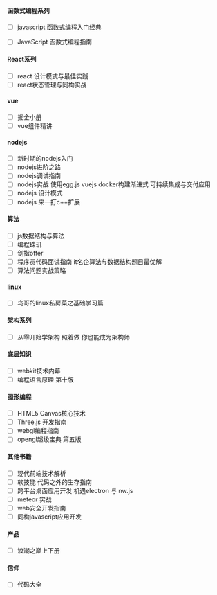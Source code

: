 #### 函数式编程系列

* [ ] javascript 函数式编程入门经典

* [ ] JavaScript 函数式编程指南

#### React系列

* [ ] react 设计模式与最佳实践
* [ ] react状态管理与同构实战

#### vue

* [ ] 掘金小册
* [ ] vue组件精讲

#### nodejs

* [ ] 新时期的nodejs入门
* [ ] nodejs进阶之路
* [ ] nodejs调试指南
* [ ] nodejs实战 使用egg.js vuejs docker构建渐进式 可持续集成与交付应用
* [ ] nodejs 设计模式
* [ ] nodejs 来一打c++扩展

#### 算法

* [ ] js数据结构与算法
* [ ] 编程珠玑
* [ ] 剑指offer
* [ ] 程序员代码面试指南 it名企算法与数据结构题目最优解
* [ ] 算法问题实战策略

#### linux

* [ ] 鸟哥的linux私房菜之基础学习篇

#### 架构系列

* [ ] 从零开始学架构 照着做 你也能成为架构师

#### 底层知识

* [ ] webkit技术内幕
* [ ] 编程语言原理 第十版

#### 图形编程

* [ ] HTML5 Canvas核心技术
* [ ] Three.js 开发指南
* [ ] webgl编程指南
* [ ] opengl超级宝典 第五版

#### 其他书籍

* [ ] 现代前端技术解析
* [ ] 软技能 代码之外的生存指南
* [ ] 跨平台桌面应用开发 机遇electron 与 nw.js
* [ ] meteor 实战
* [ ] web安全开发指南
* [ ] 同构javascript应用开发

#### 产品

* [ ] 浪潮之巅上下册

#### 信仰

* [ ] 代码大全



